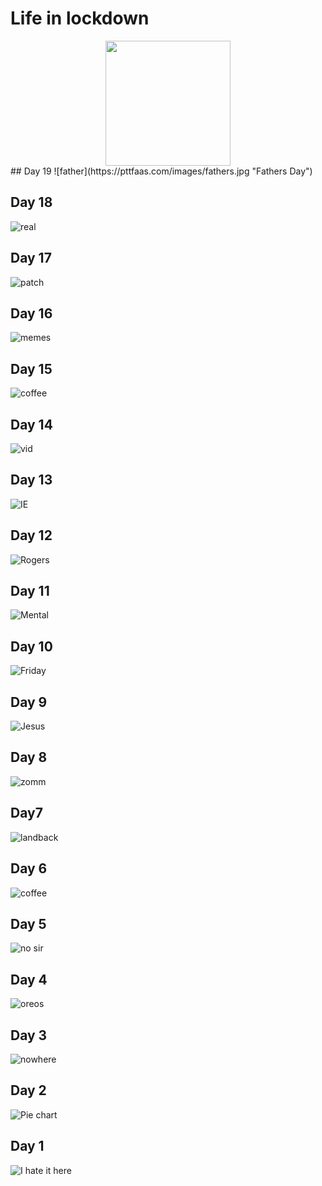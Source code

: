 # Life in lockdown
<div style="text-align: center;">
<img src="images/pttf.png" height="200">
</div>
## Day 19
![father](https://pttfaas.com/images/fathers.jpg "Fathers Day")

## Day 18
![real](https://pttfaas.com/images/real.jpg "Too real")

## Day 17
![patch](https://pttfaas.com/images/patch-all-the-things.jpg "Patch all the things")

## Day 16
![memes](https://pttfaas.com/images/memes.jpeg "Memes")

## Day 15
![coffee](https://pttfaas.com/images/coffee2.jpg "Coffee")

## Day 14
![vid](https://pttfaas.com/images/vidconf.jpg "Vid conf")

## Day 13
![IE](https://pttfaas.com/images/ie.jpg "Internet Explorer")

## Day 12
![Rogers](https://pttfaas.com/images/rogers.jpg "Mr Rogers")

## Day 11
![Mental](https://pttfaas.com/images/mental.jpg "Mental health")

## Day 10
![Friday](https://pttfaas.com/images/friday.jpg "Friday")

## Day 9
![Jesus](https://pttfaas.com/images/jesus.jpg "Jesus")

## Day 8
![zomm](https://pttfaas.com/images/zoom.jpg "Zoom")

## Day7 
![landback](https://pttfaas.com/images/day7.jpg "Land Back")

## Day 6
![coffee](https://pttfaas.com/images/coffee.jpg "Coffee")

## Day 5
![no sir](https://pttfaas.com/images/nosir.jpeg "No sir I dont like it")

## Day 4
![oreos](https://pttfaas.com/images/oreos.jpg "Oreos for breakfast")

## Day 3
![nowhere](https://pttfaas.com/images/five.jpg "Five go nowhere")

## Day 2
![Pie chart](https://pttfaas.com/images/pie.png "Food")

## Day 1
![I hate it here](https://pttfaas.com/images/possum.jpeg "I hate it here")

